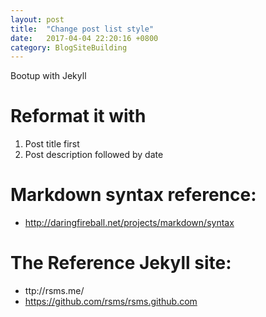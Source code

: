 ```yaml
---
layout: post
title:  "Change post list style"
date:   2017-04-04 22:20:16 +0800
category: BlogSiteBuilding
---
```

Bootup with Jekyll

Reformat it with
=================
1. Post title first
2. Post description followed by date

Markdown syntax reference:
=========================
* http://daringfireball.net/projects/markdown/syntax

The Reference Jekyll site:
==========================
* ttp://rsms.me/
* https://github.com/rsms/rsms.github.com
